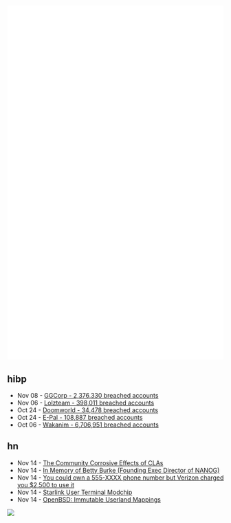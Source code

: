 ![Metrics](https://raw.githubusercontent.com/phixion/phixion/master/metrics.svg)

## hibp

<!--
for https://github.com/phixion/phixion/blob/main/.github/workflows/feeds.yml
-->
<!--START_SECTION:haveibeenpwnd-->
- Nov 08 - [GGCorp - 2,376,330 breached accounts](https://haveibeenpwned.com/PwnedWebsites#GGCorp)
- Nov 06 - [Lolzteam - 398,011 breached accounts](https://haveibeenpwned.com/PwnedWebsites#Lolzteam)
- Oct 24 - [Doomworld - 34,478 breached accounts](https://haveibeenpwned.com/PwnedWebsites#Doomworld)
- Oct 24 - [E-Pal - 108,887 breached accounts](https://haveibeenpwned.com/PwnedWebsites#EPal)
- Oct 06 - [Wakanim - 6,706,951 breached accounts](https://haveibeenpwned.com/PwnedWebsites#Wakanim)
<!--END_SECTION:haveibeenpwnd-->

## hn

<!--
for https://github.com/phixion/phixion/blob/main/.github/workflows/feeds.yml
-->
<!--START_SECTION:hn-->
- Nov 14 - [The Community Corrosive Effects of CLAs](https://blog.hansenpartnership.com/the-community-corrosive-effects-of-clas/)
- Nov 14 - [In Memory of Betty Burke (Founding Exec Director of NANOG)](https://www.nanog.org/stories/in-memory-of-betty-burke/)
- Nov 14 - [You could own a 555-XXXX phone number but Verizon charged you $2,500 to use it](https://lookify.io/blog/555-phone-number)
- Nov 14 - [Starlink User Terminal Modchip](https://github.com/KULeuven-COSIC/Starlink-FI)
- Nov 14 - [OpenBSD: Immutable Userland Mappings](https://marc.info/?l=openbsd-tech&m=166203784715942)
<!--END_SECTION:hn-->

<!--
for https://yhype.me
-->
![](https://hit.yhype.me/github/profile?user_id=13013670)
